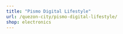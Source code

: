 ```yaml
---
title: "Pismo Digital Lifestyle"
url: /quezon-city/pismo-digital-lifestyle/
shop: electronics
---
```

